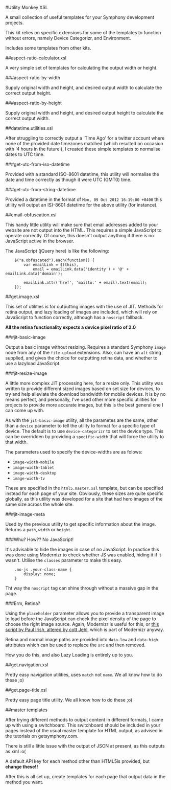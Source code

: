 #Utility Monkey XSL

A small collection of useful templates for your Symphony development projects.

This kit relies on specific extensions for some of the templates to function without errors, namely Device Categorizr, and Environment.

Includes some templates from other kits.

##aspect-ratio-calculator.xsl

A very simple set of templates for calculating the output width or height.

###aspect-ratio-by-width

Supply original width and height, and desired output width to calculate the correct output height.

###aspect-ratio-by-height

Supply original width and height, and desired output height to calculate the correct output width.


##datetime.utilities.xsl

After struggling to correctly output a 'Time Ago' for a twitter account where none of the provided date timezones matched (which resulted on occasion with '4 hours in the future'), I created these simple templates to normalise dates to UTC time.

###get-utc-from-iso-datetime

Provided with a standard ISO-8601 datetime, this utility will normalise the date and time correctly as though it were UTC (GMT0) time.

###get-utc-from-string-datetime

Provided a datetime in the format of `Mon, 09 Oct 2012 16:19:00 +0400` this utility will output an IS)-8601 datetime for the above utility (for instance).


##email-obfuscation.xsl

This handy little utility will make sure that email addresses added to your website are not output into the HTML. This requires a simple JavaScript to operate correctly. Of course, this doesn't output anything if there is no JavaScript active in the browser.

The JavaScript (jQuery here) is like the following:

		$("a.obfuscated").each(function() {
			var emailLink = $(this),
				email = emailLink.data('identity') + '@' + emailLink.data('domain');

			emailLink.attr('href', 'mailto:' + email).text(email);
		});

##get.image.xsl

This set of utilities is for outputting images with the use of JIT. Methods for retina output, and lazy loading of images are included, which will rely on JavaScript to function correctly, although has a `noscript` fallback.

**All the retina functionality expects a device pixel ratio of 2.0**

###jit-basic-image

Output a basic image without resizing. Requires a standard Symphony `image` node from any of the `file-upload` extensions. Also, can have an `alt` string supplied, and gives the choice for outputting retina data, and whether to use a lazyload JavaScript.

###jit-resize-image

A little more complex JIT processing here, for a resize only. This utility was written to provide different sized images based on set size for devices, to try and help alleviate the download bandwidth for mobile devices. It is by no means perfect, and personally, I've used other more specific utilities for projects to provide more accurate images, but this is the best general one I can come up with.

As with the `jit-basic-image` utility, all the parametes are the same, other than a `device` parameter to tell the utility to format for a specific type of device. The default is to use `device-categorizr` to set the device type. This can be overridden by providing a `specific-width` that will force the utility to that width.

The parameters used to specify the device-widths are as folows:

* `image-width-mobile`
* `image-width-tablet`
* `image-width-desktop`
* `image-width-tv`

These are specified in the `html5.master.xsl` template, but can be specified instead for each page of your site. Obviously, these sizes are quite specific globally, as this utility was developed for a site that had hero images of the same size across the whole site.

###jit-image-meta

Used by the previous utility to get specific information about the image. Returns a `path`, `width` or `height`.

###Whu? How?? No JavaScript!

It's advisable to hide the images in case of no JavaScript. In practice this was done using Modernizr to check whether JS was enabled, hiding it if it wasn't. Utilise the `classes` parameter to make this easy.

		.no-js .your-class-name {
			display: none;
		}

Tht way the `noscript` tag can shine through without a massive gap in the page.

###Erm, Retina?

Using the `placeholder` parameter allows you to provide a transparent image to load before the JavaScript can check the pixel density of the page to choose the right image source. Again, Modernizr is useful for this, or [this script by Paul Irish, altered by cott Jehl](https://github.com/scottjehl/matchMedia.js), which is part of Modernizr anyway.

Retina and normal image paths are provided into `data-low` and `data-high` attributes which can be used to replace the `src` and then removed.

How you do this, and also Lazy Loading is entirely up to you.

##get.navigation.xsl

Pretty easy navigation utilities, uses `match` not `name`. We all know how to do these ;o)

##get.page-title.xsl

Pretty easy page title utility. We all know how to do these ;o)

##master templates

After trying different methods to output content in different formats, I came up with using a switchboard. This switchboard should be included in your pages instead of the usual master template for HTML output, as advised in the tutorials on getsymphony.com.

There is still a little issue with the output of JSON at present, as this outputs as xml :o(

A default API key for each method other than HTML5is provided, but **change these!!**

After this is all set up, create templates for each page that output data in the method you want.





